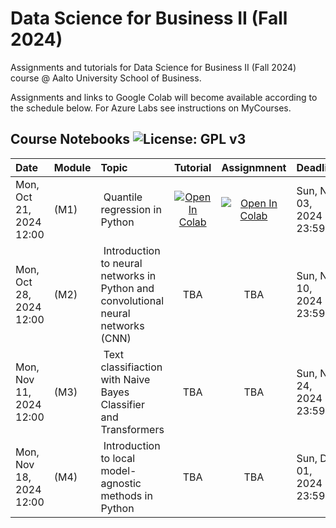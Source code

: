 # Data Science for Business II (Fall 2024)
Assignments and tutorials for Data Science for Business II (Fall 2024) course @ Aalto University School of Business. 

Assignments and links to Google Colab will become available according to the schedule below. For Azure Labs see instructions on MyCourses.

## Course Notebooks ![License: GPL v3](https://img.shields.io/badge/License-GPLv3-blue.svg)

| Date            | Module          | Topic                 | Tutorial| Assignmnent|Deadline| 
|:----------------|:--------------|:----------------------|:------------------:|:------------------:|:------------------|
|Mon, Oct 21, 2024 12:00| (M1) | Quantile regression in Python | [![Open In Colab](https://colab.research.google.com/assets/colab-badge.svg)](https://colab.research.google.com/github/dsfb2/dsfb2-2024/blob/main/assignment_1/a1_tutorial.ipynb) | [![Open In Colab](https://colab.research.google.com/assets/colab-badge.svg)](https://colab.research.google.com/github/dsfb2/dsfb2-2024/blob/main/assignment_1/a1.ipynb) |Sun, Nov 03, 2024 23:59|
|Mon, Oct 28, 2024 12:00| (M2) | Introduction to neural networks in Python and convolutional neural networks (CNN) | TBA | TBA |Sun, Nov 10, 2024 23:59|
|Mon, Nov 11, 2024 12:00| (M3) | Text classifiaction with Naive Bayes Classifier and Transformers| TBA | TBA |Sun, Nov 24, 2024 23:59|
|Mon, Nov 18, 2024 12:00| (M4) | Introduction to local model-agnostic methods in Python |  TBA  |  TBA |Sun, Dec 01, 2024 23:59|
